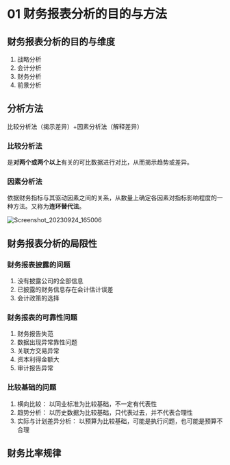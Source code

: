 #  01 财务报表分析的目的与方法
 
## 财务报表分析的目的与维度

 1. 战略分析
 2. 会计分析
 3. 财务分析
 4. 前景分析

## 分析方法
比较分析法（揭示差异）+因素分析法（解释差异）

### 比较分析法

是**对两个或两个以上**有关的可比数据进行对比，从而揭示趋势或差异。

### 因素分析法
依据财务指标与其驱动因素之间的关系，从数量上确定各因素对指标影响程度的一种方法。又称为**连环替代法**。

![Screenshot_20230924_165006](https://jsd.cdn.zzko.cn/gh/chenskiro/pictureHost@main/image/acc/Screenshot_20230924_165006.jpg)

## 财务报表分析的局限性

### 财务报表披露的问题

1. 没有披露公司的全部信息
2. 已披露的财务信息存在会计估计误差
3. 会计政策的选择

### 财务报表的可靠性问题

1. 财务报告失范
2. 数据出现异常靠性问题
3. 关联方交易异常
4. 资本利得金额大
5. 审计报告异常

### 比较基础的问题

1. 横向比较：
    以同业标准为比较基础，不一定有代表性
2. 趋势分析：
    以历史数据为比较基础，只代表过去，并不代表合理性
3. 实际与计划差异分析：
    以预算为比较基础，可能是执行问题，也可能是预算不合理

## 财务比率规律